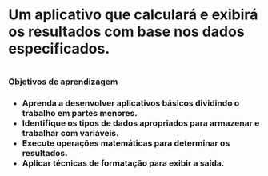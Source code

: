 <h1>Um aplicativo que calculará e exibirá os resultados com base nos dados especificados.<h1>

<h3> Objetivos de aprendizagem <h3>
  

<ul>
<li>Aprenda a desenvolver aplicativos básicos dividindo o trabalho em partes menores.</li>
<li>Identifique os tipos de dados apropriados para armazenar e trabalhar com variáveis.</li>
<li>Execute operações matemáticas para determinar os resultados.</li>
<li>Aplicar técnicas de formatação para exibir a saída.</li>
</ul>
